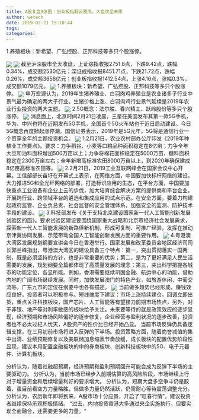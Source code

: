 ```yaml
---
title: A股复盘9张图｜创业板指翻云覆雨，大盘攻坚未果
author: wetech
date: 2019-02-21 15:10:44
tags: 
categories: 
---
```

1.养殖板块：新希望、广弘控股、正邦科技等多只个股涨停。
<!-- more -->
<img align="center" border="0" src="https://imgcdn.yicai.com/uppics/images/2019/02/27b84ab3d45d3c2dd5490658496e2a77.jpg" />
<img align="center" border="0" src="https://imgcdn.yicai.com/uppics/images/2019/02/d1a914a731376b70136c1d6a1a348f12.jpg" />
截至沪深股市全天收盘，上证综指收报2751.8点，下跌9.42点，跌幅0.34%，成交额2530亿元；深证成指收报8451.71点，下跌21.72点，跌幅0.26%，成交额3656亿元；创业板指收报1412.54点，上涨4.16点，涨幅0.3%，成交额1079亿元。
<img align="center" border="0" src="https://imgcdn.yicai.com/uppics/images/2019/02/ba4bcca84a318ef057a8e3b36f9a4313.jpg" />
1.养殖板块：新希望、广弘控股、正邦科技等多只个股涨停。
<img align="center" border="0" src="https://imgcdn.yicai.com/uppics/images/2019/02/ee7a0b907c6c124a8207dd9f8bb82c5a.jpg" />
申万宏源认为，2019年生猪养殖业、白羽肉鸡养殖业是农业诸多子行业中景气最为确定的两大子行业。生猪价格上涨、白羽肉鸡行业景气延续是2019年农业行业投资的两大主题。
<img align="center" border="0" src="https://imgcdn.yicai.com/uppics/images/2019/02/77dfacc9da5aeb09c5ba13f878b27fcb.jpg" />
2.5G概念：法尔胜、春兴精工、跃岭股份等多只个股涨停。
<img align="center" border="0" src="https://imgcdn.yicai.com/uppics/images/2019/02/1463d8de3821fb6f45fd46ea4a5c70f1.jpg" />
消息面上，北京时间2月21日凌晨，三星在美国发布其第一款5G手机，华为、中兴也将在近期发布5G手机，全国首个5G火车站也于近日启动建设。今日5G概念再度掀起涨停潮。国信证券表示，2019年是5G元年，5G将是通信行业一个贯穿全年的主题投资机会。
<img align="center" border="0" src="https://imgcdn.yicai.com/uppics/images/2019/02/523885269be5a0630ebf0fe5fdcc6454.jpg" />
1.2月21日，农业农村部办公厅印发《2019年种植业工作要点》。要求：力争稻谷、小麦等口粮品种面积稳定在8亿亩；力争全年大豆和油料面积增加500万亩以上；力争将棉花面积稳定在5000万亩、糖料面积稳定在2300万亩左右；全年新增高标准农田8000万亩以上，到2020年确保建成8亿亩高标准农田等。
<img align="center" border="0" src="https://imgcdn.yicai.com/uppics/images/2019/02/ab15a6b8170e8988e1d427dbfdcd1a34.jpg" />
2.2月21日，2019工业互联网峰会在国家会议中心开幕。工信部部长苗圩在开幕式上表示，在网络方面，中国要加快标杆网络的建设，大力推进5G和全光纤网络的部署，打造标识应用的生态，在平台方面，中国要加快重点工业设备和企业上云的步伐，加大培育综合解决方案的提供商和平台企业，开展跨行业、跨领域平台的遴选和集成应用的试点示范。在安全方面，要着力构建起政府监管、企业负总责、社会监督的安全管理体系，加强安全的监测、防护技术手段的建设。
<img align="center" border="0" src="https://imgcdn.yicai.com/uppics/images/2019/02/9a195b20dd657e8e27907e675ef75437.jpg" />
3.科技部发布《关于支持北京建设国家新一代人工智能创新发展试验区的函》。要求试验区建设要围绕国家重大战略和北京市经济社会发展需求，探索新一代人工智能发展的新路径新机制，形成可复制、可推广经验，发挥在推动京津冀协同发展、示范带动全国人工智能创新发展方面的重要作用。
<img align="center" border="0" src="https://imgcdn.yicai.com/uppics/images/2019/02/4e2203abaff1f1a453da3340509624a4.jpg" />
4.粤港澳大湾区发展规划纲要宣讲会今日在香港举行。国家发展和改革委员会地区经济司司长郭兰峰指出，粤港澳大湾区的建设具备三个特点：第一，突出贯彻落实一国两制，既是必须坚持的方针，也是非常重要的优势；第二，是为了更好满足人民生活需要的发展，规划纲要全篇都体现了高质量发展的理念；第三，突出科学把握各城市的功能定位，各显所能。例如，香港需要继续巩固金融、航运中心的功能，借助内地的广阔市场继续发展。同时，加快发展澳门的特色产业，如旅游休闲、中葡交流等。广东九市的定位在纲要中也各有描述。
<img align="center" border="0" src="https://imgcdn.yicai.com/uppics/images/2019/02/431ea82c44da9b1d102018d17add4724.jpg" />
当前做多趋势已经形成，赚钱效应良好，投资者可以积极参与。短线维度下建议：市场上涨持续建仓，回调立即出货，重点关注科技板块，国产芯片、人工智能等有望接力前期市场热点，另外，对于非银、地产等对利率敏感的板块给予关注。未来要等待的就是政策效应的逐步显现，经济预期和市场风险偏好的逐步修复，企业经营与盈利状况的逐步改善，投资者也不必太过杞人忧天，A股资产的性价比已经开始凸显。
当前市场反弹仍具备逻辑支撑，在三月初前市场将进入反弹的下半场。投资策略方面，随着商誉减值的集中出清、业绩预期修复以及美联储加息缩表节奏放缓，成长板块的配置优势阶段性显现，建议本月配置金融板块的中的券商板块、创新科技板块中的5G、电子元器件、计算机板块。
 
 
分析认为，随着社融超预期，经济预期和盈利预期回升可能会成为反弹下半场的主要驱动力。
分析认为，当前市场已经步入前期估算的高风险阶段，市场继续上行对于增量资金和后续增量利好的要求增大。
分析认为，短期大盘多空争斗仍是胶着，虽目前看空方力量略胜，但做多力量仍然活跃，仍需耐心等待震荡调整充分。
分析认为，农历新年即将到来，A股市场十分应景，开启了“旺春行情”，建议投资者继续保持乐观积极情绪。
“过去，内地投资香港大多通过央企实施执行，但要实现全面融合，还需要更多的力量。“
